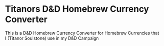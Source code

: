 # Titanors D&D Homebrew Currency Converter

This is a D&D Homebrew Currency Converter for Homebrew Currencies that I (Titanor Soulstone) use in my D&D Campaign
